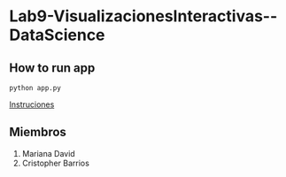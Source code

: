 # Lab9-VisualizacionesInteractivas--DataScience

## How to run app

```shell
python app.py
```

[Instruciones](./instrucciones/Laboratori%209.pdf)
## Miembros

1. Mariana David
2. Cristopher Barrios

